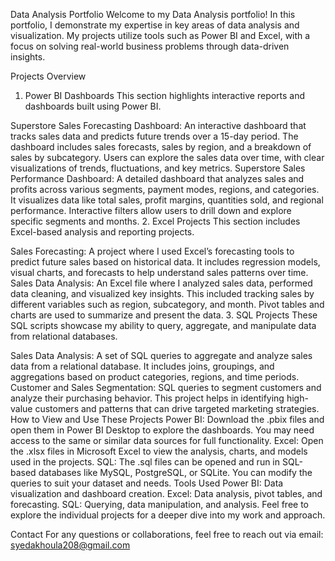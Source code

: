 Data Analysis Portfolio
Welcome to my Data Analysis portfolio! In this portfolio, I demonstrate my expertise in key areas of data analysis and visualization. My projects utilize tools such as Power BI and Excel, with a focus on solving real-world business problems through data-driven insights.

Projects Overview
1. Power BI Dashboards
This section highlights interactive reports and dashboards built using Power BI.

Superstore Sales Forecasting Dashboard: An interactive dashboard that tracks sales data and predicts future trends over a 15-day period. The dashboard includes sales forecasts, sales by region, and a breakdown of sales by subcategory. Users can explore the sales data over time, with clear visualizations of trends, fluctuations, and key metrics.
Superstore Sales Performance Dashboard: A detailed dashboard that analyzes sales and profits across various segments, payment modes, regions, and categories. It visualizes data like total sales, profit margins, quantities sold, and regional performance. Interactive filters allow users to drill down and explore specific segments and months.
2. Excel Projects
This section includes Excel-based analysis and reporting projects.

Sales Forecasting: A project where I used Excel’s forecasting tools to predict future sales based on historical data. It includes regression models, visual charts, and forecasts to help understand sales patterns over time.
Sales Data Analysis: An Excel file where I analyzed sales data, performed data cleaning, and visualized key insights. This included tracking sales by different variables such as region, subcategory, and month. Pivot tables and charts are used to summarize and present the data.
3. SQL Projects
These SQL scripts showcase my ability to query, aggregate, and manipulate data from relational databases.

Sales Data Analysis: A set of SQL queries to aggregate and analyze sales data from a relational database. It includes joins, groupings, and aggregations based on product categories, regions, and time periods.
Customer and Sales Segmentation: SQL queries to segment customers and analyze their purchasing behavior. This project helps in identifying high-value customers and patterns that can drive targeted marketing strategies.
How to View and Use These Projects
Power BI: Download the .pbix files and open them in Power BI Desktop to explore the dashboards. You may need access to the same or similar data sources for full functionality.
Excel: Open the .xlsx files in Microsoft Excel to view the analysis, charts, and models used in the projects.
SQL: The .sql files can be opened and run in SQL-based databases like MySQL, PostgreSQL, or SQLite. You can modify the queries to suit your dataset and needs.
Tools Used
Power BI: Data visualization and dashboard creation.
Excel: Data analysis, pivot tables, and forecasting.
SQL: Querying, data manipulation, and analysis.
Feel free to explore the individual projects for a deeper dive into my work and approach.

Contact
For any questions or collaborations, feel free to reach out via email: syedakhoula208@gmail.com
